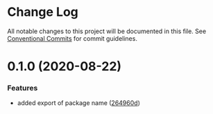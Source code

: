 # Change Log

All notable changes to this project will be documented in this file.
See [Conventional Commits](https://conventionalcommits.org) for commit guidelines.

# 0.1.0 (2020-08-22)


### Features

* added export of package name ([264960d](https://github.com/alecap7/lerna-semantic-versioning-example/commit/264960df4c676c175353d4eea7db2930dc0fe161))
